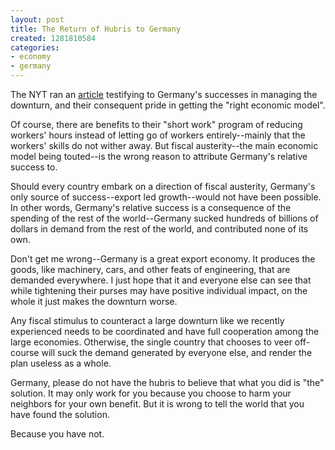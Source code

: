 ```yaml
---
layout: post
title: The Return of Hubris to Germany
created: 1281810584
categories:
- economy
- germany
---
```

The NYT ran an [article](http://www.nytimes.com/2010/08/14/world/europe/14germany.html) testifying to Germany's successes in managing the downturn, and their consequent pride in getting the "right economic model".

Of course, there are benefits to their "short work" program of reducing workers' hours instead of letting go of workers entirely--mainly that the workers' skills do not wither away. But fiscal austerity--the main economic model being touted--is the wrong reason to attribute Germany's relative success to.

Should every country embark on a direction of fiscal austerity, Germany's only source of success--export led growth--would not have been possible. In other words, Germany's relative success is a consequence of the spending of the rest of the world--Germany sucked hundreds of billions of dollars in demand from the rest of the world, and contributed none of its own.

Don't get me wrong--Germany is a great export economy. It produces the goods, like machinery, cars, and other feats of engineering, that are demanded everywhere. I just hope that it and everyone else can see that while tightening their purses may have positive individual impact, on the whole it just makes the downturn worse.

Any fiscal stimulus to counteract a large downturn like we recently experienced needs to be coordinated and have full cooperation among the large economies. Otherwise, the single country that chooses to veer off-course will suck the demand generated by everyone else, and render the plan useless as a whole.

Germany, please do not have the hubris to believe that what you did is "the" solution. It may only work for you because you choose to harm your neighbors for your own benefit. But it is wrong to tell the world that you have found the solution.

Because you have not.
